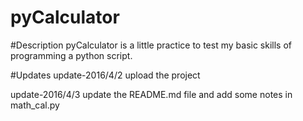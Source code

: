 # pyCalculator

#Description 
pyCalculator is a little practice to test my basic skills of programming a python script.

#Updates
update-2016/4/2
upload the project 

update-2016/4/3 
update the README.md file and add some notes in math_cal.py
